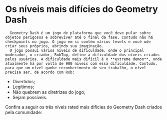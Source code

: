 # Os níveis mais difícies do Geometry Dash

      Geometry Dash é um jogo de plataforma que você deve pular sobre objetos perigosos e sobreviver até o final da fase, contudo não há checkpoints no jogo. O jogo em si contém vários levels e você ode criar seus próprios, abrindo sua imaginação.
      O jogo possui vários níveis de dificuldade, onde o principal moderador, o criador, RobTop, define a dificuldade dos níveis criados pelos usuários. A dificuldade mais difícil é o **extreme demon**, onde atualmente há por volta de 900 níveis com essa dificuldade. Contudo, para que um nível ganhe reconhecimento de seu trabalho, o nível precisa ser, de acordo com Rob:
- Divertidos;
- Legítimos;
- Não quebrem as diretrizes do jogo;
- Sejam possíveis.

Confira a seguir os três níveis rated mais difícies do Geometry Dash criados pela comunidade:
